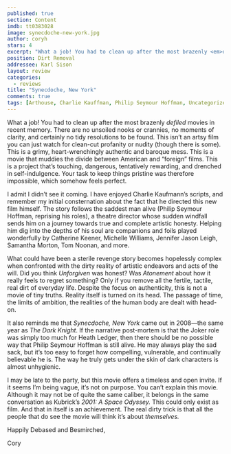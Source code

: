 ```yaml
---
published: true
section: Content
imdb: tt0383028
image: synecdoche-new-york.jpg
author: coryh
stars: 4
excerpt: "What a job! You had to clean up after the most brazenly <em>defiled</em> movies in recent memory."
position: Dirt Removal
addressee: Karl Sison
layout: review
categories:
  - reviews
title: "Synecdoche, New York"
comments: true
tags: [Arthouse, Charlie Kauffman, Philip Seymour Hoffman, Uncategorized]
---
```

<p>What a job! You had to clean up after the most brazenly <em>defiled</em> movies in recent memory. There are no unsoiled nooks or crannies, no moments of clarity, and certainly no tidy resolutions to be found. This isn&#8217;t an artsy film you can just watch for clean-cut profanity or nudity (though there is some). This is a grimy, heart-wrenchingly authentic and baroque mess. This is a movie that muddies the divide between American and &ldquo;foreign&rdquo; films. This is a project that&rsquo;s touching, dangerous, tentatively rewarding, and drenched in self-indulgence. Your task to keep things pristine was therefore impossible, which somehow feels perfect.</p>
<p>I admit I didn&rsquo;t see it coming. I have enjoyed Charlie Kaufmann&rsquo;s scripts, and remember my initial consternation about the fact that he directed this new film himself. The story follows the saddest man alive (Philip Seymour Hoffman, reprising his roles), a theatre director whose sudden windfall sends him on a journey towards true and complete artistic honesty. Helping him dig into the depths of his soul are companions and foils played wonderfully by Catherine Keener, Michelle Williams, Jennifer Jason Leigh, Samantha Morton, Tom Noonan, and more.</p>
<p>What could have been a sterile revenge story becomes hopelessly complex when confronted with the dirty reality of artistic endeavors and acts of the will. Did you think <em>Unforgiven</em> was honest? Was <em>Atonement</em> about how it really feels to regret something? Only if you remove all the fertile, tactile, real dirt of everyday life. Despite the focus on authenticity, this is not a movie of tiny truths. Reality itself is turned on its head. The passage of time, the limits of ambition, the realities of the human body are dealt with head-on.</p>
<p>It also reminds me that <em>Synecdoche, New York</em> came out in 2008&mdash;the same year as <em>The Dark Knight</em>. If the narrative post-mortem is that the Joker role was simply too much for Heath Ledger, then there should be no possible way that Philip Seymour Hoffman is still alive. He may always play the sad sack, but it&rsquo;s too easy to forget how compelling, vulnerable, and continually believable he is. The way he truly gets under the skin of dark characters is almost unhygienic.</p>
<p>I may be late to the party, but this movie offers a timeless and open invite. If it seems I&rsquo;m being vague, it&rsquo;s not on purpose. You can&rsquo;t explain this movie. Although it may not be of quite the same caliber, it belongs in the same conversation as Kubrick&rsquo;s <em>2001: A Space Odyssey. </em>This could only exist as film. And that in itself is an achievement. The real dirty trick is that all the people that do see the movie will think it&rsquo;s about<em> themselves.</em></p>
<p>Happily Debased and Besmirched,</p>
<p>Cory</p>
